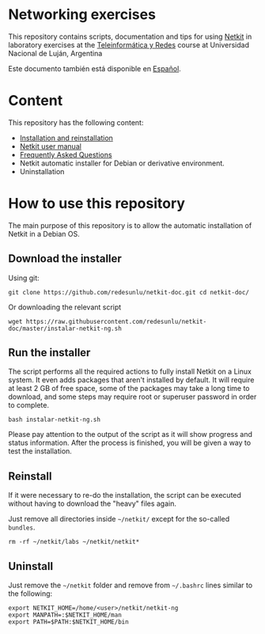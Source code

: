 # Networking exercises

This repository contains scripts, documentation and tips for using [Netkit](http://wiki.netkit.org/index.php/Main_Page) in laboratory exercises at the [Teleinformática y Redes](http://www.labredes.unlu.edu.ar/tyr) course at Universidad Nacional de Luján, Argentina

Este documento también está disponible en [Español](README.md).

# Content

This repository has the following content:

* [Installation and reinstallation](#download-the-installer)
* [Netkit user manual](user-guide.en.md)
* [Frequently Asked Questions](faq.en.md)
* Netkit automatic installer for Debian or derivative environment.
* Uninstallation

# How to use this repository

The main purpose of this repository is to allow the automatic installation of Netkit in a Debian OS.

## Download the installer

Using git:

    git clone https://github.com/redesunlu/netkit-doc.git cd netkit-doc/

Or downloading the relevant script

    wget https://raw.githubusercontent.com/redesunlu/netkit-doc/master/instalar-netkit-ng.sh

## Run the installer

The script performs all the required actions to fully install Netkit on a Linux system. It even adds packages that aren't installed by default. It will require at least 2 GB of free space, some of the packages may take a long time to download, and some steps may require root or superuser password in order to complete.

    bash instalar-netkit-ng.sh

Please pay attention to the output of the script as it will show progress and status information. After the process is finished, you will be given a way to test the installation.

## Reinstall

If it were necessary to re-do the installation, the script can be executed without having to download the "heavy" files again.

Just remove all directories inside `~/netkit/` except for the so-called `bundles`.

    rm -rf ~/netkit/labs ~/netkit/netkit*

## Uninstall

Just remove the `~/netkit` folder and remove from `~/.bashrc` lines similar to the following:

```
export NETKIT_HOME=/home/<user>/netkit/netkit-ng
export MANPATH=:$NETKIT_HOME/man
export PATH=$PATH:$NETKIT_HOME/bin
```
